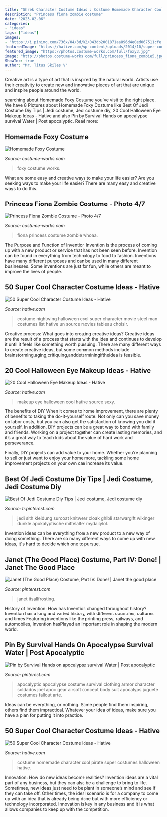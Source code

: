 ```yaml
---
title: "Shrek Character Costume Ideas : Costume Homemade Character Cool Pirate Super Costumes Halloween Hative"
description: "Princess fiona zombie costume"
date: "2023-02-06"
categories:
- "ideas"
tags: ["ideas"]
images:
- "https://i.pinimg.com/736x/04/3d/b2/043db2001871aa896d4e0ed067511cfe.jpg"
featuredImage: "https://hative.com/wp-content/uploads/2014/10/super-cool-costume-ideas/49-homemade-pirate-costume.jpg"
featured_image: "https://photos.costume-works.com/full/foxy3.jpg"
image: "http://photos.costume-works.com/full/princess_fiona_zombie5.jpg"
ShowToc: true
author: "Mr. Titus Skiles V"
---
```



Creative art is a type of art that is inspired by the natural world. Artists use their creativity to create new and innovative pieces of art that are unique and inspire people around the world.

	

		
searching about Homemade Foxy Costume you've visit to the right place. We have 8 Pictures about Homemade Foxy Costume like Best Of Jedi Costume Diy Tips | Jedi costume, Jedi costume diy, 20 Cool Halloween Eye Makeup Ideas - Hative and also Pin by Survival Hands on apocalypse survival Water | Post apocalyptic. Read more:
		
    
## Homemade Foxy Costume

<img loading=lazy src="https://photos.costume-works.com/full/foxy3.jpg" onerror="this.onerror=null;this.src='https://tse4.mm.bing.net/th?id=OIP.9o3_x2atLPZ7ubS_ugmoFAHaJ3&amp;pid=15.1';" alt="Homemade Foxy Costume">

_Source: costume-works.com_

>foxy costume works. 

	

What are some easy and creative ways to make your life easier?
Are you seeking ways to make your life easier? There are many easy and creative ways to do this.

    
## Princess Fiona Zombie Costume - Photo 4/7

<img loading=lazy src="http://photos.costume-works.com/full/princess_fiona_zombie5.jpg" onerror="this.onerror=null;this.src='https://tse3.mm.bing.net/th?id=OIP.BBkCZouNnmsz8lFNrBJVYgHaJ3&amp;pid=15.1';" alt="Princess Fiona Zombie Costume - Photo 4/7">

_Source: costume-works.com_

>fiona princess costume zombie whoaa. 

	

The Purpose and Function of Invention
Invention is the process of coming up with a new product or service that has not been seen before. Invention can be found in everything from technology to food to fashion. Inventions have many different purposes and can be used in many different businesses. Some inventions are just for fun, while others are meant to improve the lives of people.

    
## 50 Super Cool Character Costume Ideas - Hative

<img loading=lazy src="https://hative.com/wp-content/uploads/2014/10/super-cool-costume-ideas/1-nightwing-halloween-costume.jpg" onerror="this.onerror=null;this.src='https://tse3.mm.bing.net/th?id=OIP.HYjxMr9dyV65Jasc4MfInAHaJ4&amp;pid=15.1';" alt="50 Super Cool Character Costume Ideas - Hative">

_Source: hative.com_

>costume nightwing halloween cool super character movie steel man costumes list hative un source movies tableau choisir. 

	

Creative process: What goes into creating creative ideas?
Creative ideas are the result of a process that starts with the idea and continues to develop it until it feels like something worth pursuing. There are many different ways to create creative ideas, but some common methods include brainstorming,aging,critiquing,anddeterminingiftheidea is feasible.

    
## 20 Cool Halloween Eye Makeup Ideas - Hative

<img loading=lazy src="https://hative.com/wp-content/uploads/2014/10/halloween-eye-makeup/11-halloween-eye-makeup-ideas.jpg" onerror="this.onerror=null;this.src='https://tse2.mm.bing.net/th?id=OIP.evZy6mfi9r8wbZePOBRsSwHaLI&amp;pid=15.1';" alt="20 Cool Halloween Eye Makeup Ideas - Hative">

_Source: hative.com_

>makeup eye halloween cool hative source sexy. 

	

The benefits of DIY
When it comes to home improvement, there are plenty of benefits to taking the do-it-yourself route. Not only can you save money on labor costs, but you can also get the satisfaction of knowing you did it yourself.
In addition, DIY projects can be a great way to bond with family and friends. Working on a project together can create lasting memories, and it’s a great way to teach kids about the value of hard work and perseverance.

Finally, DIY projects can add value to your home. Whether you’re planning to sell or just want to enjoy your home more, tackling some home improvement projects on your own can increase its value.

    
## Best Of Jedi Costume Diy Tips | Jedi Costume, Jedi Costume Diy

<img loading=lazy src="https://i.pinimg.com/736x/04/3d/b2/043db2001871aa896d4e0ed067511cfe.jpg" onerror="this.onerror=null;this.src='https://tse1.mm.bing.net/th?id=OIP.7lyw1dw0ARXj1MVgkFbaWAHaKU&amp;pid=15.1';" alt="Best Of Jedi Costume Diy Tips | Jedi costume, Jedi costume diy">

_Source: tr.pinterest.com_

>jedi sith kleidung surcoat knitwear cloak ghibli starwargift wikinger dunkle apokalyptische mittelalter mydailylol. 

	

Invention ideas can be everything from a new product to a new way of doing something. There are so many different ways to come up with new ideas, it's hard to decide which one to pursue.

    
## Janet (The Good Place) Costume, Part IV: Done! | Janet The Good Place

<img loading=lazy src="https://i.pinimg.com/736x/1e/26/65/1e26657ee5eb7b263b6191e5819d0f66.jpg" onerror="this.onerror=null;this.src='https://tse4.mm.bing.net/th?id=OIP.7W482bNZuRvhc1bOvgNOqwAAAA&amp;pid=15.1';" alt="Janet (The Good Place) Costume, Part IV: Done! | Janet the good place">

_Source: pinterest.com_

>janet itsallfrosting. 

	

History of Invention: How has Invention changed throughout history?
Invention has a long and varied history, with different countries, cultures and times Featuring inventions like the printing press, railways, and automobiles, Invention hasPlayed an important role in shaping the modern world.

    
## Pin By Survival Hands On Apocalypse Survival Water | Post Apocalyptic

<img loading=lazy src="https://i.pinimg.com/736x/fd/c2/b5/fdc2b548cb2a8cc9659a814350758f9b.jpg" onerror="this.onerror=null;this.src='https://tse1.mm.bing.net/th?id=OIP.Yvm06dP2HrteXJwbc19pyQHaLF&amp;pid=15.1';" alt="Pin by Survival Hands on apocalypse survival Water | Post apocalyptic">

_Source: pinterest.com_

>apocalyptic apocalypse costume survival clothing armor character soldados joel apoc gear airsoft concept body suit apocalyps juguete costumes fallout arte. 

	

Ideas can be everything, or nothing. Some people find them inspiring, others find them impractical. Whatever your idea of ideas, make sure you have a plan for putting it into practice.

    
## 50 Super Cool Character Costume Ideas - Hative

<img loading=lazy src="https://hative.com/wp-content/uploads/2014/10/super-cool-costume-ideas/49-homemade-pirate-costume.jpg" onerror="this.onerror=null;this.src='https://tse2.mm.bing.net/th?id=OIP.Gp3Tnz-_sDvNcBk3rnMIbgHaKc&amp;pid=15.1';" alt="50 Super Cool Character Costume Ideas - Hative">

_Source: hative.com_

>costume homemade character cool pirate super costumes halloween hative. 

	

Innovation: How do new ideas become realities?
Invention ideas are a vital part of any business, but they can also be a challenge to bring to life. Sometimes, new ideas just need to be plant in someone’s mind and see if they can take off. Other times, the ideal scenario is for a company to come up with an idea that is already being done but with more efficiency or technology incorporated. Innovation is key in any business and it is what allows companies to keep up with the competition.

